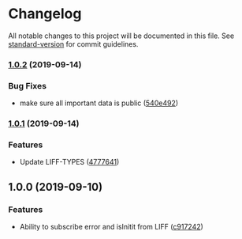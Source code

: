 # Changelog

All notable changes to this project will be documented in this file. See [standard-version](https://github.com/conventional-changelog/standard-version) for commit guidelines.

### [1.0.2](https://github.com/S-O-L-A-R/mliffx/compare/v1.0.1...v1.0.2) (2019-09-14)


### Bug Fixes

* make sure all important data is public ([540e492](https://github.com/S-O-L-A-R/mliffx/commit/540e492))

### [1.0.1](https://github.com/S-O-L-A-R/mliffx/compare/v1.0.0...v1.0.1) (2019-09-14)


### Features

* Update LIFF-TYPES ([4777641](https://github.com/S-O-L-A-R/mliffx/commit/4777641))

## 1.0.0 (2019-09-10)


### Features

* Ability to subscribe error and isInitit from LIFF ([c917242](https://github.com/S-O-L-A-R/mliffx/commit/c917242))
